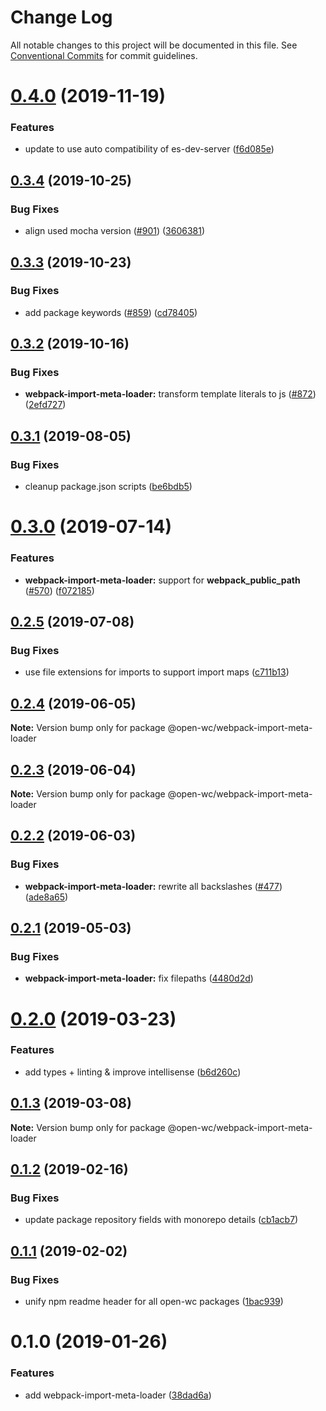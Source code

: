 # Change Log

All notable changes to this project will be documented in this file.
See [Conventional Commits](https://conventionalcommits.org) for commit guidelines.

# [0.4.0](https://github.com/open-wc/open-wc/compare/@open-wc/webpack-import-meta-loader@0.3.4...@open-wc/webpack-import-meta-loader@0.4.0) (2019-11-19)


### Features

* update to use auto compatibility of es-dev-server ([f6d085e](https://github.com/open-wc/open-wc/commit/f6d085eda5a05391d1a464b9e49222c78194b0d9))





## [0.3.4](https://github.com/open-wc/open-wc/compare/@open-wc/webpack-import-meta-loader@0.3.3...@open-wc/webpack-import-meta-loader@0.3.4) (2019-10-25)


### Bug Fixes

* align used mocha version ([#901](https://github.com/open-wc/open-wc/issues/901)) ([3606381](https://github.com/open-wc/open-wc/commit/3606381))





## [0.3.3](https://github.com/open-wc/open-wc/compare/@open-wc/webpack-import-meta-loader@0.3.2...@open-wc/webpack-import-meta-loader@0.3.3) (2019-10-23)


### Bug Fixes

* add package keywords ([#859](https://github.com/open-wc/open-wc/issues/859)) ([cd78405](https://github.com/open-wc/open-wc/commit/cd78405))





## [0.3.2](https://github.com/open-wc/open-wc/compare/@open-wc/webpack-import-meta-loader@0.3.1...@open-wc/webpack-import-meta-loader@0.3.2) (2019-10-16)


### Bug Fixes

* **webpack-import-meta-loader:** transform template literals to js ([#872](https://github.com/open-wc/open-wc/issues/872)) ([2efd727](https://github.com/open-wc/open-wc/commit/2efd727))





## [0.3.1](https://github.com/open-wc/open-wc/compare/@open-wc/webpack-import-meta-loader@0.3.0...@open-wc/webpack-import-meta-loader@0.3.1) (2019-08-05)


### Bug Fixes

* cleanup package.json scripts ([be6bdb5](https://github.com/open-wc/open-wc/commit/be6bdb5))





# [0.3.0](https://github.com/open-wc/open-wc/compare/@open-wc/webpack-import-meta-loader@0.2.5...@open-wc/webpack-import-meta-loader@0.3.0) (2019-07-14)


### Features

* **webpack-import-meta-loader:** support for __webpack_public_path__ ([#570](https://github.com/open-wc/open-wc/issues/570)) ([f072185](https://github.com/open-wc/open-wc/commit/f072185))





## [0.2.5](https://github.com/open-wc/open-wc/compare/@open-wc/webpack-import-meta-loader@0.2.4...@open-wc/webpack-import-meta-loader@0.2.5) (2019-07-08)


### Bug Fixes

* use file extensions for imports to support import maps ([c711b13](https://github.com/open-wc/open-wc/commit/c711b13))





## [0.2.4](https://github.com/open-wc/open-wc/compare/@open-wc/webpack-import-meta-loader@0.2.3...@open-wc/webpack-import-meta-loader@0.2.4) (2019-06-05)

**Note:** Version bump only for package @open-wc/webpack-import-meta-loader





## [0.2.3](https://github.com/open-wc/open-wc/compare/@open-wc/webpack-import-meta-loader@0.2.2...@open-wc/webpack-import-meta-loader@0.2.3) (2019-06-04)

**Note:** Version bump only for package @open-wc/webpack-import-meta-loader





## [0.2.2](https://github.com/open-wc/open-wc/compare/@open-wc/webpack-import-meta-loader@0.2.1...@open-wc/webpack-import-meta-loader@0.2.2) (2019-06-03)


### Bug Fixes

* **webpack-import-meta-loader:** rewrite all backslashes ([#477](https://github.com/open-wc/open-wc/issues/477)) ([ade8a65](https://github.com/open-wc/open-wc/commit/ade8a65))





## [0.2.1](https://github.com/open-wc/open-wc/compare/@open-wc/webpack-import-meta-loader@0.2.0...@open-wc/webpack-import-meta-loader@0.2.1) (2019-05-03)


### Bug Fixes

* **webpack-import-meta-loader:** fix filepaths ([4480d2d](https://github.com/open-wc/open-wc/commit/4480d2d))





# [0.2.0](https://github.com/open-wc/open-wc/compare/@open-wc/webpack-import-meta-loader@0.1.3...@open-wc/webpack-import-meta-loader@0.2.0) (2019-03-23)


### Features

* add types + linting & improve intellisense ([b6d260c](https://github.com/open-wc/open-wc/commit/b6d260c))





## [0.1.3](https://github.com/open-wc/open-wc/compare/@open-wc/webpack-import-meta-loader@0.1.2...@open-wc/webpack-import-meta-loader@0.1.3) (2019-03-08)

**Note:** Version bump only for package @open-wc/webpack-import-meta-loader





## [0.1.2](https://github.com/open-wc/open-wc/compare/@open-wc/webpack-import-meta-loader@0.1.1...@open-wc/webpack-import-meta-loader@0.1.2) (2019-02-16)


### Bug Fixes

* update package repository fields with monorepo details ([cb1acb7](https://github.com/open-wc/open-wc/commit/cb1acb7))





## [0.1.1](https://github.com/open-wc/open-wc/tree/master/packages/webpack-import-meta-loader/compare/@open-wc/webpack-import-meta-loader@0.1.0...@open-wc/webpack-import-meta-loader@0.1.1) (2019-02-02)


### Bug Fixes

* unify npm readme header for all open-wc packages ([1bac939](https://github.com/open-wc/open-wc/tree/master/packages/webpack-import-meta-loader/commit/1bac939))





# 0.1.0 (2019-01-26)


### Features

* add webpack-import-meta-loader ([38dad6a](https://github.com/open-wc/open-wc/tree/master/packages/webpack-import-meta-loader/commit/38dad6a))

